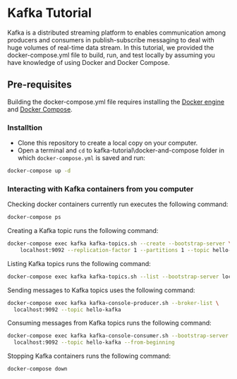 # Kafka Tutorial
Kafka is a distributed streaming platform to enables communication among producers and consumers in publish-subscribe messaging to deal with huge volumes of real-time data stream. In this tutorial, we provided the docker-compose.yml file to build, run, and test locally by assuming you have knowledge of using Docker and Docker Compose.

## Pre-requisites
Building the docker-compose.yml file requires installing the [Docker engine](https://docs.docker.com/engine/install/) and [Docker Compose](https://docs.docker.com/compose/install/).

### Installtion
* Clone this repository to create a local copy on your computer.
* Open a terminal and `cd` to kafka-tutorial\docker-and-compose folder in which `docker-compose.yml` is saved and run:

```bash
docker-compose up -d
```

### Interacting with Kafka containers from you computer

Checking docker containers currently run executes the following command:

```bash
docker-compose ps
```

Creating a Kafka topic runs the following command:

```bash
docker-compose exec kafka kafka-topics.sh --create --bootstrap-server \
    localhost:9092 --replication-factor 1 --partitions 1 --topic hello-kafka
```

Listing Kafka topics runs the following command:

```bash
docker-compose exec kafka kafka-topics.sh --list --bootstrap-server localhost:9092
```

Sending messages to Kafka topics uses the following command:

```bash
docker-compose exec kafka kafka-console-producer.sh --broker-list \
  localhost:9092 --topic hello-kafka
```

Consuming messages from Kafka topics runs the following command:

```bash
docker-compose exec kafka kafka-console-consumer.sh --bootstrap-server \
  localhost:9092 --topic hello-kafka --from-beginning
```

Stopping Kafka containers runs the following command:

```bash
docker-compose down
```